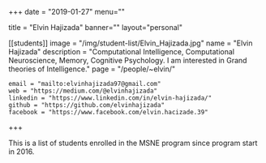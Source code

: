 
+++
date = "2019-01-27"
menu=""


title = "Elvin Hajizada"
banner=""
layout="personal"

[[students]]
    image = "/img/student-list/Elvin_Hajizada.jpg"
    name = "Elvin Hajizada"
    description = "Computational Intelligence, Computational Neuroscience, Memory, Cognitive Psychology. I am interested in Grand theories of Intelligence."
    page = "/people/~elvin/"

    email = "mailto:elvinhajizada97@gmail.com"
    web = "https://medium.com/@elvinhajizada"
    linkedin = "https://www.linkedin.com/in/elvin-hajizada/"
    github = "https://github.com/elvinhajizada"
    facebook = "https://www.facebook.com/elvin.hacizade.39"


+++

This is a list of students enrolled in the MSNE program since program start in 2016.

